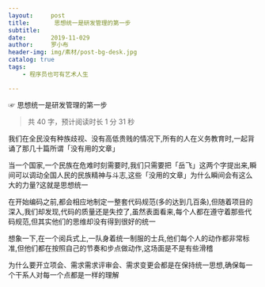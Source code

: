 ```yaml
---
layout:     post
title:       思想统一是研发管理的第一步
subtitle:   
date:       2019-11-029
author:     罗小布
header-img: img/素材/post-bg-desk.jpg
catalog: true
tags:
    - 程序员也可有艺术人生

---
```




☞ 思想统一是研发管理的第一步

> 共 40 字，预计阅读时长 1 分 31 秒

我们在全民没有种族歧视、没有高低贵贱的情况下,所有的人在义务教育时,一起背诵了那几十篇所谓「没有用的文章」

当一个国家,一个民族在危难时刻需要时,我们只需要把「岳飞」这两个字提出来,瞬间可以调动全国人民的民族精神与斗志,这些「没用的文章」为什么瞬间会有这么大的力量?这就是思想统一


在开始编码之前,都会相应地制定一整套代码规范(多的达到几百条),但随着项目的深入,我们却发现,代码的质量还是失控了,虽然表面看来,每个人都在遵守着那些代码规范,但其实他们的思维却没有得到很好的统一

想象一下,在一个阅兵式上,一队身着统一制服的士兵,他们每个人的动作都非常标准,但他们都在按照自己的节奏和步点做动作,这场面是不是有些滑稽

为什么要开立项会、需求需求评审会、需求变更会都是在保持统一思想,确保每一个干系人对每一个点都是一样的理解








